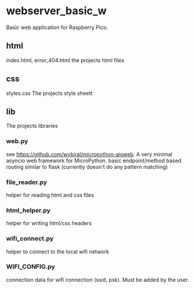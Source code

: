 # webserver_basic_w

Basic web application for Raspberry Pico.

## html
index.html, error_404.html the projects html files
## css
styles.css The projects style sheett
## lib
The projects libraries
### web.py
see https://github.com/wybiral/micropython-aioweb. A very minimal asyncio web framework for MicroPython. basic endpoint/method based routing similar to flask (currently doesn't do any pattern matching)
### file_reader.py
helper for reading html and css files
### html_helper.py
helper for writing html/css headers
### wifi_connect.py
helper to connect to the local wifi network
### WIFI_CONFIG.py
connection data for wifi connection (ssid, psk). Must be added by the user.
